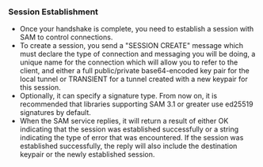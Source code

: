 
### Session Establishment

  - Once your handshake is complete, you need to establish a session with SAM
  to control connections.
  - To create a session, you send a "SESSION CREATE" message which must declare
  the type of connection and messaging you will be doing, a unique name for
  the connection which will allow you to refer to the client, and either a full
  public/private base64-encoded key pair for the local tunnel or TRANSIENT for
  a tunnel created with a new keypair for this session.
  - Optionally, it can specify a signature type. From now on, it is recommended
  that libraries supporting SAM 3.1 or greater use ed25519 signatures by
  default.
  - When the SAM service replies, it will return a result of either OK
  indicating that the session was established successfully or a string
  indicating the type of error that was encountered. If the session was
  established successfully, the reply will also include the destination keypair
  or the newly established session.

